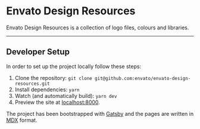 # Envato Design Resources

Envato Design Resources is a collection of logo files, colours and libraries.

---

## Developer Setup

In order to set up the project locally follow these steps:

1. Clone the repository: `git clone git@github.com:envato/envato-design-resources.git`
2. Install dependencies: `yarn`
3. Watch (and automatically build): `yarn dev`
4. Preview the site at [localhost:8000](http://localhost:8000).

The project has been bootstrapped with [Gatsby](https://github.com/gatsbyjs/gatsby.git) and the pages are written in [MDX](https://mdxjs.com/) format.
